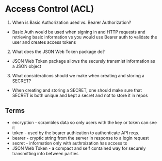 # Access Control (ACL)
1. When is Basic Authorization used vs. Bearer Authorization?
- Basic Auth would be used when signing in and HTTP requests and retrieving basic information vs you would use Bearer auth to validate the user and creates access tokens
2. What does the JSON Web Token package do?
- JSON Web Token package allows the securely transmist information as a JSON object
3. What considerations should we make when creating and storing a SECRET?
- When creating and storing a SECRET, one should make sure that SECRET is both unique and kept a secret and not to store it in repos

## Terms
- encryption - scrambles data so only users with the key or token can see it
- token - used by the bearer authication to authenticate API reqs. 
- bearer - cryptic string from the server in response to a login request
- secret - information only with authroization has access to
- JSON Web Token - a compact and self contained way for securely transmitting info between parties
